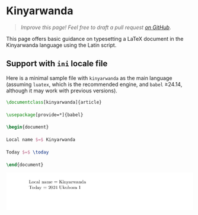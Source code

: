 # Kinyarwanda

<blockquote>
  <p><em>Improve this page! Feel free to draft a pull request <a href="https://github.com/latex3/babel/tree/docs/docs">on GitHub</a></em>.</p>
</blockquote>

This page offers basic guidance on typesetting a LaTeX document in the
Kinyarwanda language using the Latin script.

## Support with `ini` locale file

Here is a minimal sample file with `kinyarwanda` as the main language
(assuming `luatex`, which is the recommended engine, and `babel` ≥24.14,
although it may work with previous versions).

```tex
\documentclass[kinyarwanda]{article}

\usepackage[provide=*]{babel}

\begin{document}

Local name $=$ Kinyarwanda

Today $=$ \today

\end{document}
```

![](../media/locale-kinyarwanda.png)
